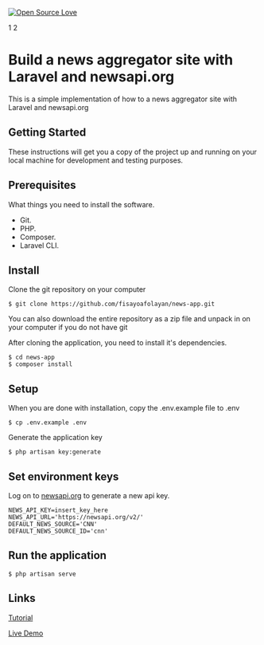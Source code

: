 [![Open Source Love](https://badges.frapsoft.com/os/v1/open-source.svg?v=103)](https://github.com/ellerbrock/open-source-badges/)


1 2
# Build a news aggregator site with Laravel and newsapi.org  

This is a simple implementation of how to a news aggregator site with Laravel and newsapi.org


## Getting Started
These instructions will get you a copy of the project up and running on your local machine for development and testing purposes.

## Prerequisites
What things you need to install the software.

- Git.
- PHP.
- Composer.
- Laravel CLI.

## Install
Clone the git repository on your computer
```
$ git clone https://github.com/fisayoafolayan/news-app.git
```
You can also download the entire repository as a zip file and unpack in on your computer if you do not have git

After cloning the application, you need to install it's dependencies.
```
$ cd news-app
$ composer install
```

## Setup
When you are done with installation, copy the .env.example file to .env
```
$ cp .env.example .env
```

Generate the application key
```
$ php artisan key:generate
```

## Set environment keys
Log on to [newsapi.org](https://newsapi.org/) to generate a new api key.
```
NEWS_API_KEY=insert_key_here
NEWS_API_URL='https://newsapi.org/v2/'
DEFAULT_NEWS_SOURCE='CNN'
DEFAULT_NEWS_SOURCE_ID='cnn'
```

## Run the application
```
$ php artisan serve
```
## Links
[Tutorial](https://fisayoafolayan.com/blog/build-a-news-aggregator-site-with-laravel/)

[Live Demo](https://newsapi.fisayoafolayan.com/)


